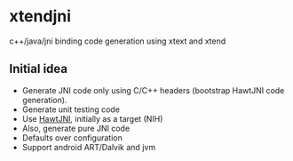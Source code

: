 xtendjni
========

c++/java/jni binding code generation using xtext and xtend

Initial idea
------------

* Generate JNI code only using C/C++ headers (bootstrap HawtJNI code generation).
* Generate unit testing code
* Use [HawtJNI](http://fusesource.com/forge/sites/hawtjni/blog/index.html), initially as a target (NIH)
* Also, generate pure JNI code
* Defaults over configuration
* Support android ART/Dalvik and jvm
